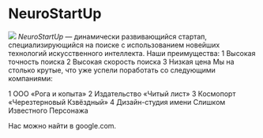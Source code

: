 # NeuroStartUp
![](https://netology-code.github.io/git-homeworks/introduction/assets/logo.png)
*NeuroStartUp* — динамически развивающийся стартап, специализирующийся на поиске с использованием новейших технологий искусственного интеллекта.
Наши преимущества:
1 Высокая точность поиска
2 Высокая скорость поиска
3 Низкая цена
Мы на столько крутые, что уже успели поработать со следующими компаниями:

1 ООО «Рога и копыта»
2 Издательство «Читый лист»
3 Космопорт «Черезтерновый Кзвёздный»
4 Дизайн-студия имени Слишком Известного Персонажа

Нас можно найти в google.com.